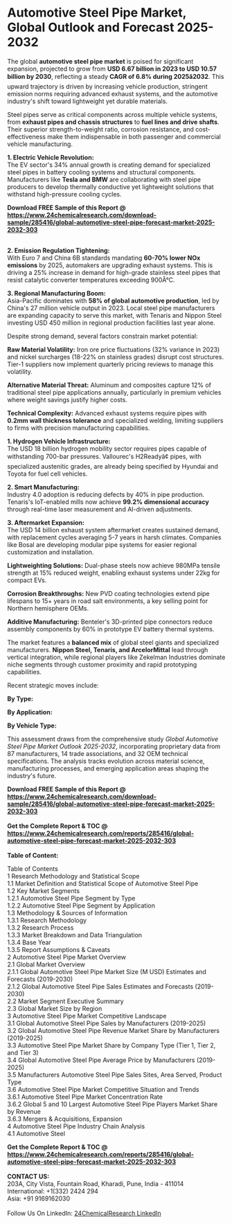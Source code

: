 <h1>Automotive Steel Pipe Market, Global Outlook and Forecast 2025-2032</h1><p>The global <strong>automotive steel pipe market</strong> is poised for significant expansion, projected to grow from <strong>USD 6.67 billion in 2023 to USD 10.57 billion by 2030</strong>, reflecting a steady <strong>CAGR of 6.8% during 2025â2032</strong>. This upward trajectory is driven by increasing vehicle production, stringent emission norms requiring advanced exhaust systems, and the automotive industry's shift toward lightweight yet durable materials.</p><p>Steel pipes serve as critical components across multiple vehicle systems, from <strong>exhaust pipes and chassis structures</strong> to <strong>fuel lines and drive shafts</strong>. Their superior strength-to-weight ratio, corrosion resistance, and cost-effectiveness make them indispensable in both passenger and commercial vehicle manufacturing.</p><p><strong>1. Electric Vehicle Revolution:</strong><br>
The EV sector's 34% annual growth is creating demand for specialized steel pipes in battery cooling systems and structural components. Manufacturers like <strong>Tesla and BMW</strong> are collaborating with steel pipe producers to develop thermally conductive yet lightweight solutions that withstand high-pressure cooling cycles.</p><div><b>Download FREE Sample of this Report @ 
            <a href="https://www.24chemicalresearch.com/download-sample/285416/global-automotive-steel-pipe-forecast-market-2025-2032-303">
            https://www.24chemicalresearch.com/download-sample/285416/global-automotive-steel-pipe-forecast-market-2025-2032-303</a></b></div><br><p><strong>2. Emission Regulation Tightening:</strong><br>
With Euro 7 and China 6B standards mandating <strong>60-70% lower NOx emissions</strong> by 2025, automakers are upgrading exhaust systems. This is driving a 25% increase in demand for high-grade stainless steel pipes that resist catalytic converter temperatures exceeding 900Â°C.</p><p><strong>3. Regional Manufacturing Boom:</strong><br>
Asia-Pacific dominates with <strong>58% of global automotive production</strong>, led by China's 27 million vehicle output in 2023. Local steel pipe manufacturers are expanding capacity to serve this market, with Tenaris and Nippon Steel investing USD 450 million in regional production facilities last year alone.</p><p>Despite strong demand, several factors constrain market potential:</p><p><strong>Raw Material Volatility:</strong> Iron ore price fluctuations (32% variance in 2023) and nickel surcharges (18-22% on stainless grades) disrupt cost structures. Tier-1 suppliers now implement quarterly pricing reviews to manage this volatility.</p><p><strong>Alternative Material Threat:</strong> Aluminum and composites capture 12% of traditional steel pipe applications annually, particularly in premium vehicles where weight savings justify higher costs.</p><p><strong>Technical Complexity:</strong> Advanced exhaust systems require pipes with <strong>0.2mm wall thickness tolerance</strong> and specialized welding, limiting suppliers to firms with precision manufacturing capabilities.</p><p><strong>1. Hydrogen Vehicle Infrastructure:</strong><br>
The USD 18 billion hydrogen mobility sector requires pipes capable of withstanding 700-bar pressures. Vallourec's H2Readyâ¢ pipes, with specialized austenitic grades, are already being specified by Hyundai and Toyota for fuel cell vehicles.</p><p><strong>2. Smart Manufacturing:</strong><br>
Industry 4.0 adoption is reducing defects by 40% in pipe production. Tenaris's IoT-enabled mills now achieve <strong>99.2% dimensional accuracy</strong> through real-time laser measurement and AI-driven adjustments.</p><p><strong>3. Aftermarket Expansion:</strong><br>
The USD 14 billion exhaust system aftermarket creates sustained demand, with replacement cycles averaging 5-7 years in harsh climates. Companies like Bosal are developing modular pipe systems for easier regional customization and installation.</p><p><strong>Lightweighting Solutions:</strong>  
    Dual-phase steels now achieve 980MPa tensile strength at 15% reduced weight, enabling exhaust systems under 22kg for compact EVs.</p><p><strong>Corrosion Breakthroughs:</strong>  
    New PVD coating technologies extend pipe lifespans to 15+ years in road salt environments, a key selling point for Northern hemisphere OEMs.</p><p><strong>Additive Manufacturing:</strong>  
    Benteler's 3D-printed pipe connectors reduce assembly components by 60% in prototype EV battery thermal systems.</p><p>The market features a <strong>balanced mix</strong> of global steel giants and specialized manufacturers. <strong>Nippon Steel, Tenaris, and ArcelorMittal</strong> lead through vertical integration, while regional players like Zekelman Industries dominate niche segments through customer proximity and rapid prototyping capabilities.</p><p>Recent strategic moves include:</p><p><strong>By Type:</strong></p><p><strong>By Application:</strong></p><p><strong>By Vehicle Type:</strong></p><p>This assessment draws from the comprehensive study <em>Global Automotive Steel Pipe Market Outlook 2025-2032</em>, incorporating proprietary data from 87 manufacturers, 14 trade associations, and 32 OEM technical specifications. The analysis tracks evolution across material science, manufacturing processes, and emerging application areas shaping the industry's future.</p><div><b>Download FREE Sample of this Report @ 
            <a href="https://www.24chemicalresearch.com/download-sample/285416/global-automotive-steel-pipe-forecast-market-2025-2032-303">
            https://www.24chemicalresearch.com/download-sample/285416/global-automotive-steel-pipe-forecast-market-2025-2032-303</a></b></div><br><div><b>Get the Complete Report & TOC @ 
            <a href="https://www.24chemicalresearch.com/reports/285416/global-automotive-steel-pipe-forecast-market-2025-2032-303">
            https://www.24chemicalresearch.com/reports/285416/global-automotive-steel-pipe-forecast-market-2025-2032-303</a></b></div><br>
            <b>Table of Content:</b><p>Table of Contents<br />
1 Research Methodology and Statistical Scope<br />
1.1 Market Definition and Statistical Scope of Automotive Steel Pipe<br />
1.2 Key Market Segments<br />
1.2.1 Automotive Steel Pipe Segment by Type<br />
1.2.2 Automotive Steel Pipe Segment by Application<br />
1.3 Methodology & Sources of Information<br />
1.3.1 Research Methodology<br />
1.3.2 Research Process<br />
1.3.3 Market Breakdown and Data Triangulation<br />
1.3.4 Base Year<br />
1.3.5 Report Assumptions & Caveats<br />
2 Automotive Steel Pipe Market Overview<br />
2.1 Global Market Overview<br />
2.1.1 Global Automotive Steel Pipe Market Size (M USD) Estimates and Forecasts (2019-2030)<br />
2.1.2 Global Automotive Steel Pipe Sales Estimates and Forecasts (2019-2030)<br />
2.2 Market Segment Executive Summary<br />
2.3 Global Market Size by Region<br />
3 Automotive Steel Pipe Market Competitive Landscape<br />
3.1 Global Automotive Steel Pipe Sales by Manufacturers (2019-2025)<br />
3.2 Global Automotive Steel Pipe Revenue Market Share by Manufacturers (2019-2025)<br />
3.3 Automotive Steel Pipe Market Share by Company Type (Tier 1, Tier 2, and Tier 3)<br />
3.4 Global Automotive Steel Pipe Average Price by Manufacturers (2019-2025)<br />
3.5 Manufacturers Automotive Steel Pipe Sales Sites, Area Served, Product Type<br />
3.6 Automotive Steel Pipe Market Competitive Situation and Trends<br />
3.6.1 Automotive Steel Pipe Market Concentration Rate<br />
3.6.2 Global 5 and 10 Largest Automotive Steel Pipe Players Market Share by Revenue<br />
3.6.3 Mergers & Acquisitions, Expansion<br />
4 Automotive Steel Pipe Industry Chain Analysis<br />
4.1 Automotive Steel </p><div><b>Get the Complete Report & TOC @ 
            <a href="https://www.24chemicalresearch.com/reports/285416/global-automotive-steel-pipe-forecast-market-2025-2032-303">
            https://www.24chemicalresearch.com/reports/285416/global-automotive-steel-pipe-forecast-market-2025-2032-303</a></b></div><br><b>CONTACT US:</b><br>
            203A, City Vista, Fountain Road, Kharadi, Pune, India - 411014<br>
            International: +1(332) 2424 294<br>
            Asia: +91 9169162030 <br><br>
            Follow Us On LinkedIn: <a href="https://www.linkedin.com/company/24chemicalresearch/">24ChemicalResearch LinkedIn</a>
